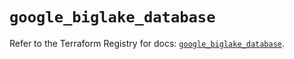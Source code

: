 # `google_biglake_database`

Refer to the Terraform Registry for docs: [`google_biglake_database`](https://registry.terraform.io/providers/hashicorp/google/5.20.0/docs/resources/biglake_database).
